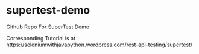 # supertest-demo
Github Repo For SuperTest Demo

Corresponding Tutorial is at https://seleniumwithjavapython.wordpress.com/rest-api-testing/supertest/
